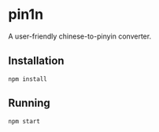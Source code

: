 # pin1n

A user-friendly chinese-to-pinyin converter.

## Installation

```
npm install
```

## Running

```
npm start
```
